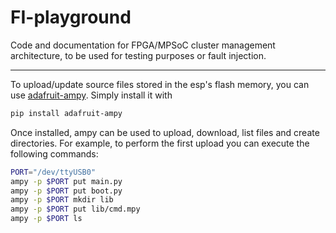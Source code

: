 # FI-playground
Code and documentation for FPGA/MPSoC cluster management architecture, to be used for testing purposes or fault injection.

------
To upload/update source files stored in the esp's flash memory, you can use [adafruit-ampy](https://pypi.org/project/adafruit-ampy/). Simply install it with
```sh
pip install adafruit-ampy
```

Once installed, ampy can be used to upload, download, list files and create directories. For example, to perform the first upload you can execute the following commands:
```bash
PORT="/dev/ttyUSB0"
ampy -p $PORT put main.py
ampy -p $PORT put boot.py
ampy -p $PORT mkdir lib
ampy -p $PORT put lib/cmd.mpy
ampy -p $PORT ls
```
